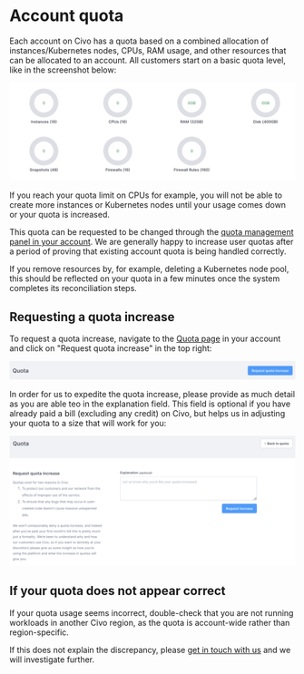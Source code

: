 # Account quota

Each account on Civo has a quota based on a combined allocation of instances/Kubernetes nodes, CPUs, RAM usage, and other resources that can be allocated to an account. All customers start on a basic quota level, like in the screenshot below:

![Default Civo user quota on a new account shown as graphs](images/usage-graphs.png)

If you reach your quota limit on CPUs for example, you will not be able to create more instances or Kubernetes nodes until your usage comes down or your quota is increased.

This quota can be requested to be changed through the [quota management panel in your account](https://dashboard.civo.com/quota). We are generally happy to increase user quotas after a period of proving that existing account quota is being handled correctly.

If you remove resources by, for example, deleting a Kubernetes node pool, this should be reflected on your quota in a few minutes once the system completes its reconciliation steps.

## Requesting a quota increase

To request a quota increase, navigate to the [Quota page](https://dashboard.civo.com/quota) in your account and click on "Request quota increase" in the top right:

![Request quota increase button](images/quota-increase.png)

In order for us to expedite the quota increase, please provide as much detail as you are able teo in the explanation field. This field is optional if you have already paid a bill (excluding any credit) on Civo, but helps us in adjusting your quota to a size that will work for you:

![Quota increase form](images/quota-increase-form.png)

## If your quota does not appear correct

If your quota usage seems incorrect, double-check that you are not running workloads in another Civo region, as the quota is account-wide rather than region-specific.

If this does not explain the discrepancy, please [get in touch with us](https://www.civo.com/contact) and we will investigate further.